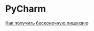 # PyCharm

[Как получить бесконечную лицензию](https://vk.com/@maxstern-getting-rid-of-jetbrains-license-crap-forever)